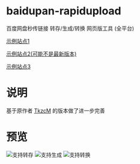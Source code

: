# baidupan-rapidupload

百度网盘秒传链接 转存/生成/转换 网页版工具 (全平台)

[示例站点1](https://mengzonefire.github.io/baidupan-rapidupload)

[示例站点2(可能不是最新版本)](https://rapidacg.gmgard.moe/)

[示例站点3](https://mengzonefire.code.misakanet.cn/baidupan-rapidupload)

# 说明

基于原作者 [TkzcM](https://t.me/TkzcM/) 的版本做了进一步完善

# 预览

![支持转存](https://pic.rmb.bdstatic.com/bjh/3f5502b43328f59a8776ded1a81b8114.png)
![支持生成](https://i.yusa.me/46Tnl9a4xw2w.png)
![支持转换](https://i.yusa.me/YXH7WwRvgW1z.png)
